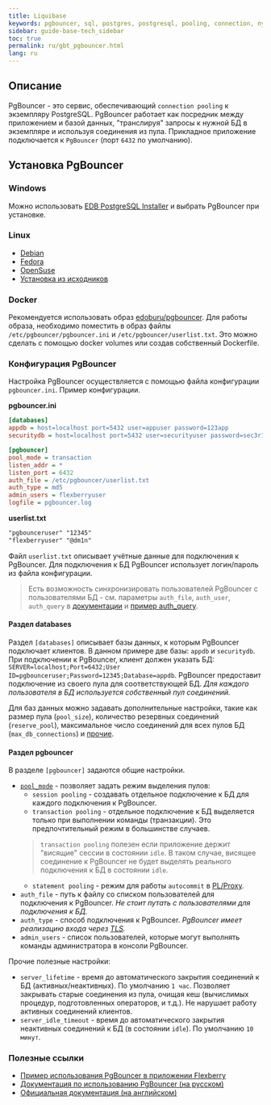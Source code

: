 ```yaml
---
title: Liquibase
keywords: pgbouncer, sql, postgres, postgresql, pooling, connection, пул соединений
sidebar: guide-base-tech_sidebar
toc: true
permalink: ru/gbt_pgbouncer.html
lang: ru
---
```


## Описание
PgBouncer - это сервис, обеспечивающий `connection pooling` к экземпляру PostgreSQL. PgBouncer работает как посредник между приложением и базой данных, "транслируя" запросы к нужной БД в экземпляре и используя соединения из пула. Прикладное приложение подключается к `PgBouncer` (порт `6432` по умолчанию).

## Установка PgBouncer

### Windows
Можно использовать [EDB PostgreSQL Installer](https://www.enterprisedb.com/downloads/postgres-postgresql-downloads) и выбрать PgBouncer при установке.

### Linux
- [Debian](https://www.scaleway.com/en/docs/tutorials/install-pgbouncer)
- [Fedora](https://src.fedoraproject.org/rpms/pgbouncer)
- [OpenSuse](https://software.opensuse.org/download.html?project=server%3Adatabase%3Apostgresql&package=pgbouncer)
- [Установка из исходников](https://www.pgbouncer.org/install.html)

### Docker
Рекомендуется использовать образ [edoburu/pgbouncer](https://hub.docker.com/r/edoburu/pgbouncer). Для работы образа, необходимо поместить в образ файлы `/etc/pgbouncer/pgbouncer.ini` и `/etc/pgbouncer/userlist.txt`. Это можно сделать с помощью docker volumes или создав собственный Dockerfile.

### Конфигурация PgBouncer
Настройка PgBouncer осуществляется с помощью файла конфигурации `pgbouncer.ini`. Пример конфигурации.

**pgbouncer.ini**
```ini
[databases]
appdb = host=localhost port=5432 user=appuser password=123app
securitydb = host=localhost port=5432 user=securityuser password=sec3r1ty pool_size=20

[pgbouncer]
pool_mode = transaction
listen_addr = *
listen_port = 6432
auth_file = /etc/pgbouncer/userlist.txt
auth_type = md5
admin_users = flexberryuser
logfile = pgbouncer.log
```

**userlist.txt**
```txt
"pgbounceruser" "12345"
"flexberryuser" "@dm1n"
```
Файл `userlist.txt` описывает учётные данные для подключения к PgBouncer. Для подключения к БД PgBouncer использует логин/пароль из файла конфигурации.

> Есть возможность синхронизировать пользователей PgBouncer с пользователями БД - см. параметры `auth_file`, `auth_user`, `auth_query` в [документации](https://www.pgbouncer.org/config.html#authentication-settings) и [пример auth_query](https://www.pgbouncer.org/config.html#authentication-settings).

#### Раздел databases
Раздел `[databases]` описывает базы данных, к которым PgBouncer подключает клиентов. В данном примере две базы: `appdb` и `securitydb`. При подключении к PgBouncer, клиент должен указать БД: `SERVER=localhost;Port=6432;User ID=pgbounceruser;Password=12345;Database=appdb`. PgBouncer предоставит подключение из своего пула для соответствующей БД. _Для каждого пользователя в БД используется собственный пул соединений._

Для баз данных можно задавать дополнительные настройки, такие как размер пула (`pool_size`), количество резервных соединений (`reserve_pool`), максимальное число соединений для всех пулов БД (`max_db_connections`) и [прочие](https://www.pgbouncer.org/config.html#section-databases).

#### Раздел pgbouncer
В разделе `[pgbouncer]` задаются общие настройки.

- [`pool_mode`](https://www.pgbouncer.org/features.html) - позволяет задать режим выделения пулов:
  - `session pooling` - создавать отдельное подключение к БД для каждого подключения к PgBouncer.
  - `transaction pooling` - отдельное подключение к БД выделяется только при выполнении команды (транзакции). Это предпочтительный режим в большинстве случаев.
  > `transaction pooling` полезен если приложение держит "висящие" сессии в состоянии `idle`. В таком случае, висящее соединение к PgBouncer не будет выделять реального подключения к БД в состоянии `idle`.
  - `statement pooling` - режим для работы `autocommit` в [PL/Proxy](https://plproxy.github.io).
- `auth_file` - путь к файлу со списком пользователей для подключения к PgBouncer. _Не стоит путать с пользователями для подключения к БД._
- `auth_type` - способ подключения к PgBouncer. _PgBouncer имеет реализацию входа через [TLS](https://www.pgbouncer.org/config.html#tls-settings)._
- `admin_users` - список пользователей, которые могут выполнять команды администратора в консоли PgBouncer.

Прочие полезные настройки:
- `server_lifetime` - время до автоматического закрытия соединений к БД (активных/неактивных). По умолчанию `1 час`. Позволяет закрывать старые соединения из пула, очищая кеш (вычислимых процедур, подготовленных операторов, и т.д.). Не нарушает работу активных соединений клиентов.
- `server_idle_timeout` - время до автоматического закрытия неактивных соединений к БД (в состоянии `idle`). По умолчанию `10 минут`.

### Полезные ссылки
- [Пример использования PgBouncer в приложении Flexberry](https://github.com/Flexberry/Flexberry.PgBouncer.Sample)
- [Документация по использованию PgBouncer (на русском)](https://postgrespro.ru/docs/postgrespro/10/pgbouncer)
- [Официальная документация (на английском)](https://www.pgbouncer.org/config.html)
